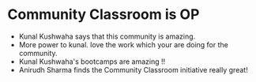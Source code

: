 # Community Classroom is OP

- Kunal Kushwaha says that this community is amazing.
- More power to kunal. love the work which your are doing for the community.
- Kunal Kushwaha's bootcamps are amazing !!
- Anirudh Sharma finds the Community Classroom initiative really great!
